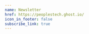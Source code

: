 ```yaml
---
name: Newsletter
href: https://peoplestech.ghost.io/
icon_in_footer: false
subscribe_link: true
---
```

